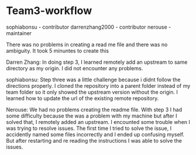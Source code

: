 # Team3-workflow
sophiabonsu - contributor
darrenzhang2000 - contributor
nerouse - maintainer 

There was no problems in creating a read me file and there was no ambiguity. It took 5 minuntes to create this

Darren Zhang:
In doing step 3, I learned remotely add an upstream to same directory as my origin. I did not encounter any problems. 


sophiabonsu:
Step three was a little challenge because i didnt follow the directions properly. I cloned the repository into a parent folder instead of my team folder so it only showed the upstream  version without the origin. I learned how to update the url of the existing remote repository.

Nerouse:
We had no problems creating the readme file. With step 3 I had some difficulty because the was a problem with my machine but after I solved that, I remotely added an upstream. I encounted some trouble when I was trying to resolve issues. The first time I tried to solve the issue, I accidently named some files incorrectly and I ended up confusing myself. But after restarting and re reading the instructions I was able to solve the issues.
